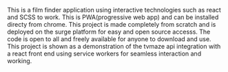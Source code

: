 This is a film finder application using interactive technologies such as react and SCSS to work. 
This is  PWA(progressive web app) and can be installed directy from chrome. 
This project is made completely from scratch and is deployed on the surge platform for easy and open source accesss. 
The code is open to all and freely available for anyone to download and use. 
This project is shown as a demonstration of the tvmaze api integration with a react front end using service workers for seamless interaction and working. 
